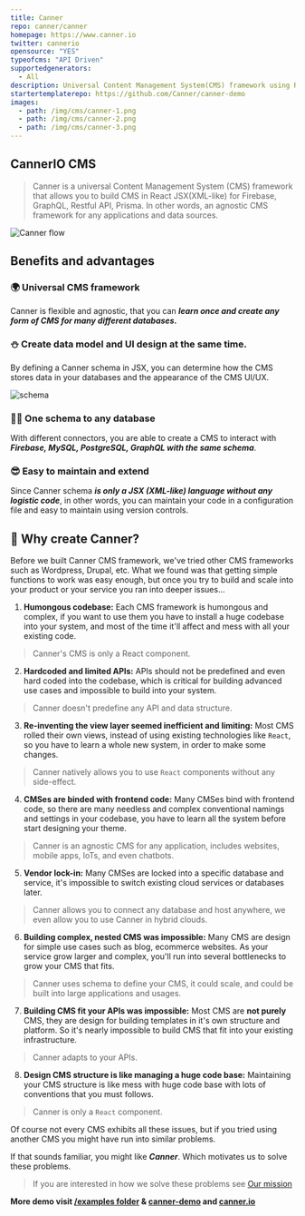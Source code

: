 ```yaml
---
title: Canner
repo: canner/canner
homepage: https://www.canner.io
twitter: cannerio
opensource: "YES"
typeofcms: "API Driven"
supportedgenerators:
  - All
description: Universal Content Management System(CMS) framework using React & Apollo GraphQL. Support Prisma, GraphQL, Firebase and Restful API 
startertemplaterepo: https://github.com/Canner/canner-demo
images:
  - path: /img/cms/canner-1.png
  - path: /img/cms/canner-2.png
  - path: /img/cms/canner-3.png
---
```

## CannerIO CMS

> Canner is a universal Content Management System (CMS) framework that allows you to build CMS in React JSX(XML-like) for Firebase, GraphQL, Restful API, Prisma. In other words, an agnostic CMS framework for any applications and data sources. 

![Canner flow](https://cdn.canner.io/images/home/flow.gif)

## Benefits and advantages

### 🌍 Universal CMS framework

Canner is flexible and agnostic, that you can ***learn once and create any form of CMS for many different databases.***

### ⛄ Create data model and UI design at the same time.

By defining a Canner schema in JSX, you can determine how the CMS stores data in your databases and the appearance of the CMS UI/UX.

![schema](https://cdn.canner.io/images/home/schema.png)

### 👩‍💻 One schema to any database

With different connectors, you are able to create a CMS to interact with ***Firebase, MySQL, PostgreSQL, GraphQL with the same schema***.

### 😎 Easy to maintain and extend

Since Canner schema ***is only a JSX (XML-like) language without any logistic code***, in other words, you can maintain your code in a configuration file and easy to maintain using version controls.


## 🙌 Why create Canner?

Before we built Canner CMS framework, we've tried other CMS frameworks such as Wordpress, Drupal, etc. What we found was that getting simple functions to work was easy enough, but once you try to build and scale into your product or your service you ran into deeper issues...

1. **Humongous codebase:**  Each CMS framework is humongous and complex, if you want to use them you have to install a huge codebase into your system, and most of the time it'll affect and mess with all your existing code.
> Canner's CMS is only a React component.
2. **Hardcoded and limited APIs:**  APIs should not be predefined and even hard coded into the codebase, which is critical for building advanced use cases and impossible to build into your system.
> Canner doesn't predefine any API and data structure.
3. **Re-inventing the view layer seemed inefficient and limiting:**  Most CMS rolled their own views, instead of using existing technologies like `React`, so you have to learn a whole new system, in order to make some changes.
> Canner natively allows you to use `React` components without any side-effect.
4. **CMSes are binded with frontend code:**  Many CMSes bind with frontend code, so there are many needless and complex conventional namings and settings in your codebase, you have to learn all the system before start designing your theme.
> Canner is an agnostic CMS for any application, includes websites, mobile apps, IoTs, and even chatbots.
5. **Vendor lock-in:** Many CMSes are locked into a specific database and service, it's impossible to switch existing cloud services or databases later.
> Canner allows you to connect any database and host anywhere, we even allow you to use Canner in hybrid clouds.
6. **Building complex, nested CMS was impossible:** Many CMS are design for simple use cases such as blog, ecommerce websites. As your service grow larger and complex, you'll run into several bottlenecks to grow your CMS that fits.
> Canner uses schema to define your CMS, it could scale, and could be built into large applications and usages.
7. **Building CMS fit your APIs was impossible:** Most CMS are **not purely** CMS, they are design for building templates in it's own structure and platform.  So it's nearly impossible to build CMS that fit into your existing infrastructure.
> Canner adapts to your APIs.
8. **Design CMS structure is like managing a huge code base:** Maintaining your CMS structure is like mess with huge code base with lots of conventions that you must follows.
> Canner is only a `React` component.

Of course not every CMS exhibits all these issues, but if you tried using another CMS you might have run into similar problems.

If that sounds familiar, you might like ***Canner***. Which motivates us to solve these problems.

> If you are interested in how we solve these problems see [Our mission](https://www.canner.io/docs/why-mission.html)

**More demo visit [/examples folder](https://github.com/Canner/canner/tree/master/examples) & [canner-demo](https://github.com/Canner/canner-demo) and  [canner.io](https://www.canner.io/)**
